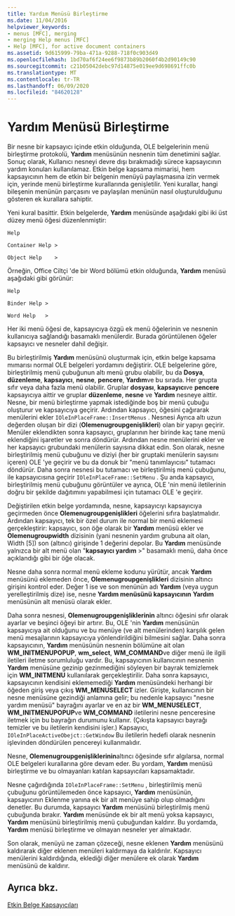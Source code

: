 ```yaml
---
title: Yardım Menüsü Birleştirme
ms.date: 11/04/2016
helpviewer_keywords:
- menus [MFC], merging
- merging Help menus [MFC]
- Help [MFC], for active document containers
ms.assetid: 9d615999-79ba-471a-9288-718f0c903d49
ms.openlocfilehash: 1bd70af6f24ee6f9873b89b2060f4b2d90149c90
ms.sourcegitcommit: c21b05042debc97d14875e019ee9d698691ffc0b
ms.translationtype: MT
ms.contentlocale: tr-TR
ms.lasthandoff: 06/09/2020
ms.locfileid: "84620128"
---
```

# <a name="help-menu-merging"></a>Yardım Menüsü Birleştirme

Bir nesne bir kapsayıcı içinde etkin olduğunda, OLE belgelerinin menü birleştirme protokolü, **Yardım** menüsünün nesnenin tüm denetimini sağlar. Sonuç olarak, Kullanıcı nesneyi devre dışı bırakmadığı sürece kapsayıcının yardım konuları kullanılamaz. Etkin belge kapsama mimarisi, hem kapsayıcının hem de etkin bir belgenin menüyü paylaşmasına izin vermek için, yerinde menü birleştirme kurallarında genişletilir. Yeni kurallar, hangi bileşenin menünün parçasını ve paylaşılan menünün nasıl oluşturulduğunu gösteren ek kurallara sahiptir.

Yeni kural basittir. Etkin belgelerde, **Yardım** menüsünde aşağıdaki gibi iki üst düzey menü öğesi düzenlenmiştir:

`Help`

`Container Help >`

`Object Help    >`

Örneğin, Office Ciltçi 'de bir Word bölümü etkin olduğunda, **Yardım** menüsü aşağıdaki gibi görünür:

`Help`

`Binder Help >`

`Word Help   >`

Her iki menü öğesi de, kapsayıcıya özgü ek menü öğelerinin ve nesnenin kullanıcıya sağlandığı basamaklı menülerdir. Burada görüntülenen öğeler kapsayıcı ve nesneler dahil değişir.

Bu birleştirilmiş **Yardım** menüsünü oluşturmak için, etkin belge kapsama mımarısı normal OLE belgeleri yordamını değiştirir. OLE belgelerine göre, birleştirilmiş menü çubuğunun altı menü grubu olabilir, bu da **Dosya**, **düzenleme**, **kapsayıcı**, **nesne**, **pencere**, **Yardım**ve bu sırada. Her grupta sıfır veya daha fazla menü olabilir. Gruplar **dosyası**, **kapsayıcı**ve **pencere** kapsayıcıya aittir ve gruplar **düzenleme**, **nesne** ve **Yardım** nesneye aittir. Nesne, bir menü birleştirme yapmak istediğinde boş bir menü çubuğu oluşturur ve kapsayıcıya geçirir. Ardından kapsayıcı, öğesini çağırarak menülerini ekler `IOleInPlaceFrame::InsertMenus` . Nesnesi Ayrıca altı uzun değerden oluşan bir dizi (**Olemenugroupgenişlikleri**) olan bir yapıyı geçirir. Menüler eklendikten sonra kapsayıcı, gruplarının her birinde kaç tane menü eklendiğini işaretler ve sonra döndürür. Ardından nesne menülerini ekler ve her kapsayıcı grubundaki menülerin sayısına dikkat edin. Son olarak, nesne birleştirilmiş menü çubuğunu ve diziyi (her bir gruptaki menülerin sayısını içeren) OLE 'ye geçirir ve bu da donuk bir "menü tanımlayıcısı" tutamacı döndürür. Daha sonra nesnesi bu tutamacı ve birleştirilmiş menü çubuğunu, ile kapsayıcısına geçirir `IOleInPlaceFrame::SetMenu` . Şu anda kapsayıcı, birleştirilmiş menü çubuğunu görüntüler ve ayrıca, OLE 'nin menü iletilerinin doğru bir şekilde dağıtımını yapabilmesi için tutamacı OLE 'e geçirir.

Değiştirilen etkin belge yordamında, nesne, kapsayıcıyı kapsayıcıya geçirmeden önce **Olemenugroupgenişlikleri** öğelerini sıfıra başlatmalıdır. Ardından kapsayıcı, tek bir özel durum ile normal bir menü eklemesi gerçekleştirir: kapsayıcı, son öğe olarak bir **Yardım** menüsü ekler ve **Olemenugroupwidth** dizisinin (yani nesnenin yardım grubuna ait olan, Width [5]) son (altıncı) girişinde 1 değerini depolar. Bu **Yardım** menüsünde yalnızca bir alt menü olan "**kapsayıcı yardım** >" basamaklı menü, daha önce açıklandığı gibi bir öğe olacak.

Nesne daha sonra normal menü ekleme kodunu yürütür, ancak **Yardım** menüsünü eklemeden önce, **Olemenugroupgenişlikleri** dizisinin altıncı girişini kontrol eder. Değer 1 ise ve son menünün adı **Yardım** (veya uygun yerelleştirilmiş dize) ise, nesne **Yardım menüsünü kapsayıcının** **Yardım** menüsünün alt menüsü olarak ekler.

Daha sonra nesnesi, **Olemenugroupgenişliklerinin** altıncı öğesini sıfır olarak ayarlar ve beşinci öğeyi bir artırır. Bu, OLE 'nin **Yardım** menüsünün kapsayıcıya ait olduğunu ve bu menüye (ve alt menülerinden) karşılık gelen menü mesajlarının kapsayıcıya yönlendirildiğini bilmesini sağlar. Daha sonra kapsayıcının, **Yardım** menüsünün nesnenin bölümüne ait olan **WM_INITMENUPOPUP**, **wm_select**, **WM_COMMAND**ve diğer menü ile ilgili iletileri iletme sorumluluğu vardır. Bu, kapsayıcının kullanıcının nesnenin **Yardım** menüsüne gezinip gezinmediğini söyleyen bir bayrak temizlemek için **WM_INITMENU** kullanılarak gerçekleştirilir. Daha sonra kapsayıcı, kapsayıcının kendisini eklememediği **Yardım** menüsündeki herhangi bir öğeden giriş veya çıkış **WM_MENUSELECT** izler. Girişte, kullanıcının bir nesne menüsüne gezindiği anlamına gelir; bu nedenle kapsayıcı "nesne yardım menüsü" bayrağını ayarlar ve en az bir **WM_MENUSELECT**, **WM_INITMENUPOPUP**ve **WM_COMMAND** iletilerini nesne penceresine iletmek için bu bayrağın durumunu kullanır. (Çıkışta kapsayıcı bayrağı temizler ve bu iletilerin kendisini işler.) Kapsayıcı, `IOleInPlaceActiveObejct::GetWindow` Bu iletilerin hedefi olarak nesnenin işlevinden döndürülen pencereyi kullanmalıdır.

Nesne, **Olemenugroupgenişliklerinin**altıncı öğesinde sıfır algılarsa, normal OLE belgeleri kurallarına göre devam eder. Bu yordam, **Yardım** menüsü birleştirme ve bu olmayanları katılan kapsayıcıları kapsamaktadır.

Nesne çağırdığında `IOleInPlaceFrame::SetMenu` , birleştirilmiş menü çubuğunu görüntülemeden önce kapsayıcı, **Yardım** menüsünün, kapsayıcının Eklenme yanına ek bir alt menüye sahip olup olmadığını denetler. Bu durumda, kapsayıcı **Yardım** menüsünü birleştirilmiş menü çubuğunda bırakır. **Yardım** menüsünde ek bir alt menü yoksa kapsayıcı, **Yardım** menüsünü birleştirilmiş menü çubuğundan kaldırır. Bu yordamda, **Yardım** menüsü birleştirme ve olmayan nesneler yer almaktadır.

Son olarak, menüyü ne zaman çözeceği, nesne eklenen **Yardım** menüsünü kaldırarak diğer eklenen menüleri kaldırmaya da kaldırılır. Kapsayıcı menülerini kaldırdığında, eklediği diğer menülere ek olarak **Yardım** menüsünü de kaldırır.

## <a name="see-also"></a>Ayrıca bkz.

[Etkin Belge Kapsayıcıları](active-document-containers.md)
